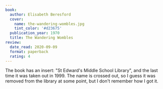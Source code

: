 ```yaml
---
book:
  author: Elisabeth Beresford
  cover:
    name: the-wandering-wombles.jpg
    tint_color: '#d23675'
  publication_year: 1970
  title: The Wandering Wombles
review:
  date_read: 2020-09-09
  format: paperback
  rating: 4
---
```


The book has an insert: "St Edward's Middle School Library", and the last time it was taken out in 1999.
The name is crossed out, so I guess it was removed from the library at some point, but I don't remember how I got it.